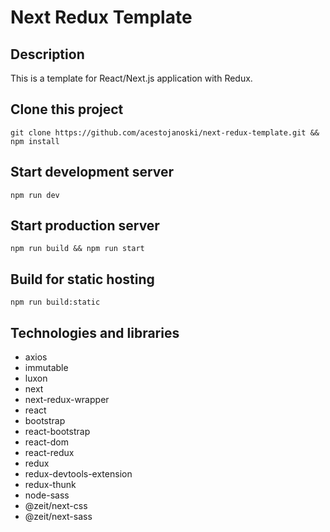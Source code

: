# Next Redux Template

## Description

This is a template for React/Next.js application with Redux.

## Clone this project

`git clone https://github.com/acestojanoski/next-redux-template.git && npm install`

## Start development server

`npm run dev`

## Start production server

`npm run build && npm run start`

## Build for static hosting

`npm run build:static`

## Technologies and libraries

*   axios
*   immutable
*   luxon
*   next
*   next-redux-wrapper
*   react
*   bootstrap
*   react-bootstrap
*   react-dom
*   react-redux
*   redux
*   redux-devtools-extension
*   redux-thunk
*   node-sass
*   @zeit/next-css
*   @zeit/next-sass
